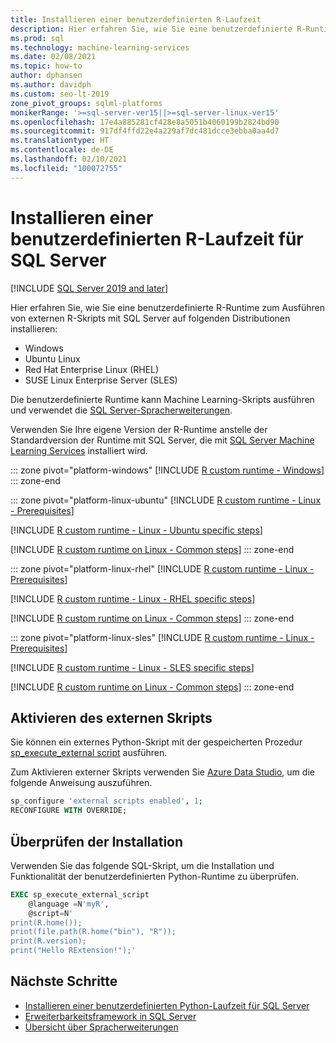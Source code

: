 ```yaml
---
title: Installieren einer benutzerdefinierten R-Laufzeit
description: Hier erfahren Sie, wie Sie eine benutzerdefinierte R-Runtime für SQL Server mithilfe der Spracherweiterungen installieren. Die benutzerdefinierte Python-Runtime kann Machine Learning-Skripts ausführen.
ms.prod: sql
ms.technology: machine-learning-services
ms.date: 02/08/2021
ms.topic: how-to
author: dphansen
ms.author: davidph
ms.custom: seo-lt-2019
zone_pivot_groups: sqlml-platforms
monikerRange: '>=sql-server-ver15||>=sql-server-linux-ver15'
ms.openlocfilehash: 17e4a885281cf428e8a5051b4060199b2824bd90
ms.sourcegitcommit: 917df4ffd22e4a229af7dc481dcce3ebba0aa4d7
ms.translationtype: HT
ms.contentlocale: de-DE
ms.lasthandoff: 02/10/2021
ms.locfileid: "100072755"
---
```

# <a name="install-an-r-custom-runtime-for-sql-server"></a>Installieren einer benutzerdefinierten R-Laufzeit für SQL Server

[!INCLUDE [SQL Server 2019 and later](../../includes/applies-to-version/sqlserver2019.md)]

Hier erfahren Sie, wie Sie eine benutzerdefinierte R-Runtime zum Ausführen von externen R-Skripts mit SQL Server auf folgenden Distributionen installieren:

+ Windows
+ Ubuntu Linux
+ Red Hat Enterprise Linux (RHEL)
+ SUSE Linux Enterprise Server (SLES)

Die benutzerdefinierte Runtime kann Machine Learning-Skripts ausführen und verwendet die [SQL Server-Spracherweiterungen](../../language-extensions/language-extensions-overview.md).

Verwenden Sie Ihre eigene Version der R-Runtime anstelle der Standardversion der Runtime mit SQL Server, die mit [SQL Server Machine Learning Services](../sql-server-machine-learning-services.md) installiert wird.

::: zone pivot="platform-windows"
[!INCLUDE [R custom runtime - Windows](includes/custom-runtime-r-windows.md)]
::: zone-end

::: zone pivot="platform-linux-ubuntu"
[!INCLUDE [R custom runtime - Linux - Prerequisites](includes/custom-runtime-r-linux-prerequisites.md)]

[!INCLUDE [R custom runtime - Linux - Ubuntu specific steps](includes/custom-runtime-r-linux-ubuntu.md)]

[!INCLUDE [R custom runtime on Linux - Common steps](includes/custom-runtime-r-linux-common.md)]
::: zone-end

::: zone pivot="platform-linux-rhel"
[!INCLUDE [R custom runtime - Linux - Prerequisites](includes/custom-runtime-r-linux-prerequisites.md)]

[!INCLUDE [R custom runtime - Linux - RHEL specific steps](includes/custom-runtime-r-linux-rhel.md)]

[!INCLUDE [R custom runtime on Linux - Common steps](includes/custom-runtime-r-linux-common.md)]
::: zone-end

::: zone pivot="platform-linux-sles"
[!INCLUDE [R custom runtime - Linux - Prerequisites](includes/custom-runtime-r-linux-prerequisites.md)]

[!INCLUDE [R custom runtime - Linux - SLES specific steps](includes/custom-runtime-r-linux-sles.md)]

[!INCLUDE [R custom runtime on Linux - Common steps](includes/custom-runtime-r-linux-common.md)]
::: zone-end

## <a name="enable-external-script"></a>Aktivieren des externen Skripts

Sie können ein externes Python-Skript mit der gespeicherten Prozedur [sp_execute_external script](../../relational-databases/system-stored-procedures/sp-execute-external-script-transact-sql.md) ausführen.

Zum Aktivieren externer Skripts verwenden Sie [Azure Data Studio](../../azure-data-studio/what-is-azure-data-studio.md), um die folgende Anweisung auszuführen.

```sql
sp_configure 'external scripts enabled', 1;
RECONFIGURE WITH OVERRIDE;  
```

## <a name="verify-installation"></a>Überprüfen der Installation

Verwenden Sie das folgende SQL-Skript, um die Installation und Funktionalität der benutzerdefinierten Python-Runtime zu überprüfen.

```sql
EXEC sp_execute_external_script
    @language =N'myR',
    @script=N'
print(R.home());
print(file.path(R.home("bin"), "R"));
print(R.version);
print("Hello RExtension!");'
```

## <a name="next-steps"></a>Nächste Schritte

+ [Installieren einer benutzerdefinierten Python-Laufzeit für SQL Server](custom-runtime-python.md)
+ [Erweiterbarkeitsframework in SQL Server](../concepts/extensibility-framework.md)
+ [Übersicht über Spracherweiterungen](../../language-extensions/language-extensions-overview.md)